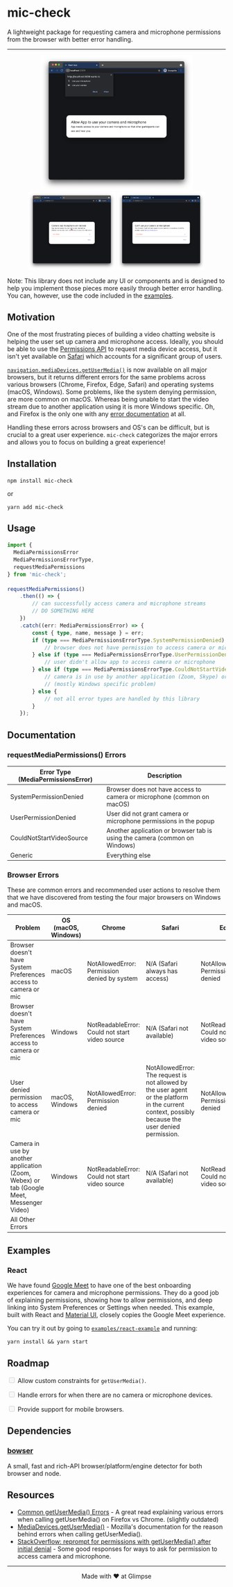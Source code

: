 # mic-check

A lightweight package for requesting camera and microphone permissions from the browser with better error handling.

---

<div align="center">
<img src="./images/RequestPermissionScreen.png" width="70%" />
<img src="./images/UserPermissionDeniedScreen.png" width="40%" />
<img src="./images/SystemPermissionDeniedScreen.png" width="40%" />
</div>

Note: This library does not include any UI or components and is designed to help you implement those pieces more easily through better error handling. You can, however, use the code included in the [examples](./examples).

## Motivation

One of the most frustrating pieces of building a video chatting website is helping the user set up camera and microphone access. Ideally, you should be able to use the [Permissions API](https://www.w3.org/TR/permissions/) to request media device access, but it isn't yet available on [Safari](https://developer.mozilla.org/en-US/docs/Web/API/Permissions_API#permissions_interface) which accounts for a significant group of users.

[`navigation.mediaDevices.getUserMedia()`](https://developer.mozilla.org/en-US/docs/Web/API/MediaDevices/getUserMedia) is now available on all major browsers, but it returns different errors for the same problems across various browsers (Chrome, Firefox, Edge, Safari) and operating systems (macOS, Windows). Some problems, like the system denying permission, are more common on macOS. Whereas being unable to start the video stream due to another application using it is more Windows specific. Oh, and Firefox is the only one with any [error documentation](https://developer.mozilla.org/en-US/docs/Web/API/MediaDevices/getUserMedia#exceptions) at all.

Handling these errors across browsers and OS's can be difficult, but is crucial to a great user experience. `mic-check` categorizes the major errors and allows you to focus on building a great experience!

## Installation

```
npm install mic-check
```

or

```
yarn add mic-check
```

## Usage

```ts
import {
  MediaPermissionsError
  MediaPermissionsErrorType,
  requestMediaPermissions
} from 'mic-check';

requestMediaPermissions()
	.then(() => {
		// can successfully access camera and microphone streams
		// DO SOMETHING HERE
	})
	.catch((err: MediaPermissionsError) => {
		const { type, name, message } = err;
		if (type === MediaPermissionsErrorType.SystemPermissionDenied) {
			// browser does not have permission to access camera or microphone
		} else if (type === MediaPermissionsErrorType.UserPermissionDenied) {
			// user didn't allow app to access camera or microphone
		} else if (type === MediaPermissionsErrorType.CouldNotStartVideoSource) {
			// camera is in use by another application (Zoom, Skype) or browser tab (Google Meet, Messenger Video)
			// (mostly Windows specific problem)
		} else {
			// not all error types are handled by this library
		}
	});

```

## Documentation

### requestMediaPermissions() Errors

| Error Type (MediaPermissionsError) | Description                                                                |
| ---------------------------------- | -------------------------------------------------------------------------- |
| SystemPermissionDenied             | Browser does not have access to camera or microphone (common on macOS)     |
| UserPermissionDenied               | User did not grant camera or microphone permissions in the popup           |
| CouldNotStartVideoSource           | Another application or browser tab is using the camera (common on Windows) |
| Generic                            | Everything else                                                            |

### Browser Errors

These are common errors and recommended user actions to resolve them that we have discovered from testing the four major browsers on Windows and macOS.

| Problem                                                                                  | OS (macOS, Windows) | Chrome                                         | Safari                                                                                                                                             | Edge                                           | Firefox                                                                                               | Error Type (MediaPermissionsError) | Recommended User Action                                                               |
| ---------------------------------------------------------------------------------------- | ------------------- | ---------------------------------------------- | -------------------------------------------------------------------------------------------------------------------------------------------------- | ---------------------------------------------- | ----------------------------------------------------------------------------------------------------- | ---------------------------------- | ------------------------------------------------------------------------------------- |
| Browser doesn't have System Preferences access to camera or mic                          | macOS               | NotAllowedError: Permission denied by system   | N/A (Safari always has access)                                                                                                                     | NotAllowedError: Permission denied             | NotFoundError: The object can not be found here.                                                      | SystemPermissionDenied             | Open Mac System Preferences and enable under Camera                                   |
| Browser doesn't have System Preferences access to camera or mic                          | Windows             | NotReadableError: Could not start video source | N/A (Safari not available)                                                                                                                         | NotReadableError: Could not start video source | NotReadableError: Failed to allocate videosource                                                      | N/A                                | Open Windows Settings and enable under Camera                                         |
| User denied permission to access camera or mic                                           | macOS, Windows      | NotAllowedError: Permission denied             | NotAllowedError: The request is not allowed by the user agent or the platform in the current context, possibly because the user denied permission. | NotAllowedError: Permission denied             | NotAllowedError: The request is not allowed by the user agent or the platform in the current context. | UserPermissionDenied               | Manually give permission by clicking on Camera Blocked icon (Safari needs a reprompt) |
| Camera in use by another application (Zoom, Webex) or tab (Google Meet, Messenger Video) | Windows             | NotReadableError: Could not start video source | N/A (Safari not available)                                                                                                                         | NotReadableError: Could not start video source | AbortError: Starting videoinput failed                                                                | CouldNotStartVideoSource           | Turn off other video                                                                  |
| All Other Errors                                                                         |                     |                                                |                                                                                                                                                    |                                                |                                                                                                       | Generic                            |                                                                                       |

## Examples

### React

We have found [Google Meet](https://meet.google.com/) to have one of the best onboarding experiences for camera and microphone permissions. They do a good job of explaining permissions, showing how to allow permissions, and deep linking into System Preferences or Settings when needed. This example, built with React and [Material UI](https://mui.com/), closely copies the Google Meet experience.

You can try it out by going to [`examples/react-example`](./examples/react-example) and running:

```
yarn install && yarn start
```

## Roadmap

<input type="checkbox" disabled /> Allow custom constraints for `getUserMedia()`.

<input type="checkbox" disabled /> Handle errors for when there are no camera or microphone devices.

<input type="checkbox" disabled /> Provide support for mobile browsers.

## Dependencies

### [bowser](https://github.com/lancedikson/bowser)

A small, fast and rich-API browser/platform/engine detector for both browser and node.

## Resources

-   [Common getUserMedia() Errors](https://blog.addpipe.com/common-getusermedia-errors/) - A great read explaining various errors when calling getUserMedia() on Firefox vs Chrome. (slightly outdated)
-   [MediaDevices.getUserMedia()](https://developer.mozilla.org/en-US/docs/Web/API/MediaDevices/getUserMedia) - Mozilla's documentation for the reason behind errors when calling getUserMedia().
-   [StackOverflow: reprompt for permissions with getUserMedia() after initial denial](https://stackoverflow.com/a/52701322/6643002) - Some good responses for ways to ask for permission to access camera and microphone.

---

<p align="center">Made with ❤️ at Glimpse</p>
